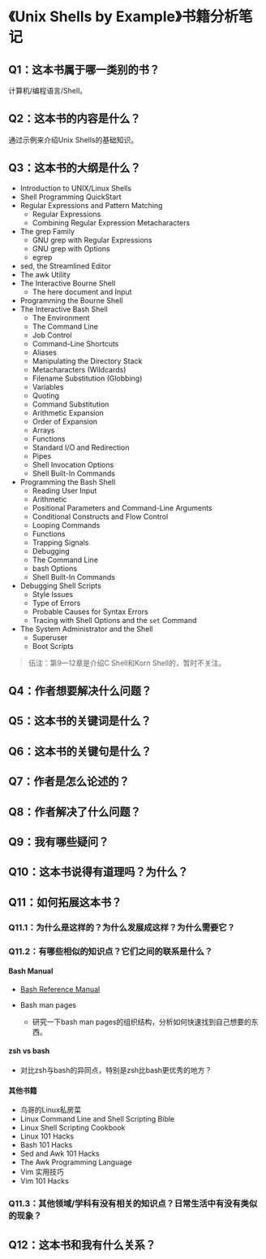 # 《Unix Shells by Example》书籍分析笔记

## Q1：这本书属于哪一类别的书？

计算机/编程语言/Shell。

## Q2：这本书的内容是什么？

通过示例来介绍Unix Shells的基础知识。

## Q3：这本书的大纲是什么？

- Introduction to UNIX/Linux Shells
- Shell Programming QuickStart
- Regular Expressions and Pattern Matching
  - Regular Expressions
  - Combining Regular Expression Metacharacters
- The grep Family
  - GNU grep with Regular Expressions
  - GNU grep with Options
  - egrep
- sed, the Streamlined Editor
- The awk Utility
- The Interactive Bourne Shell
  - The here document and Input
- Programming the Bourne Shell
- The Interactive Bash Shell
  - The Environment
  - The Command Line
  - Job Control
  - Command-Line Shortcuts
  - Aliases
  - Manipulating the Directory Stack
  - Metacharacters (Wildcards)
  - Filename Substitution (Globbing)
  - Variables
  - Quoting
  - Command Substitution
  - Arithmetic Expansion
  - Order of Expansion
  - Arrays
  - Functions
  - Standard I/O and Redirection
  - Pipes
  - Shell Invocation Options
  - Shell Built-In Commands
- Programming the Bash Shell
  - Reading User Input
  - Arithmetic
  - Positional Parameters and Command-Line Arguments
  - Conditional Constructs and Flow Control
  - Looping Commands
  - Functions
  - Trapping Signals
  - Debugging
  - The Command Line
  - bash Options
  - Shell Built-In Commands
- Debugging Shell Scripts
  - Style Issues
  - Type of Errors
  - Probable Causes for Syntax Errors
  - Tracing with Shell Options and the `set` Command
- The System Administrator and the Shell
  - Superuser
  - Boot Scripts

> 伍注：第9—12章是介绍C Shell和Korn Shell的，暂时不关注。

## Q4：作者想要解决什么问题？

## Q5：这本书的关键词是什么？

## Q6：这本书的关键句是什么？

## Q7：作者是怎么论述的？

## Q8：作者解决了什么问题？

## Q9：我有哪些疑问？

## Q10：这本书说得有道理吗？为什么？

## Q11：如何拓展这本书？

### Q11.1：为什么是这样的？为什么发展成这样？为什么需要它？

### Q11.2：有哪些相似的知识点？它们之间的联系是什么？

#### Bash Manual

- [Bash Reference Manual][man]

  [man]: https://www.gnu.org/software/bash/manual/bash.html

- Bash man pages
  - 研究一下bash man pages的组织结构，分析如何快速找到自己想要的东西。

#### zsh vs bash

- 对比zsh与bash的异同点，特别是zsh比bash更优秀的地方？

#### 其他书籍

- 鸟哥的Linux私房菜
- Linux Command Line and Shell Scripting Bible
- Linux Shell Scripting Cookbook
- Linux 101 Hacks
- Bash 101 Hacks
- Sed and Awk 101 Hacks
- The Awk Programming Language
- Vim 实用技巧
- Vim 101 Hacks

### Q11.3：其他领域/学科有没有相关的知识点？日常生活中有没有类似的现象？

## Q12：这本书和我有什么关系？
